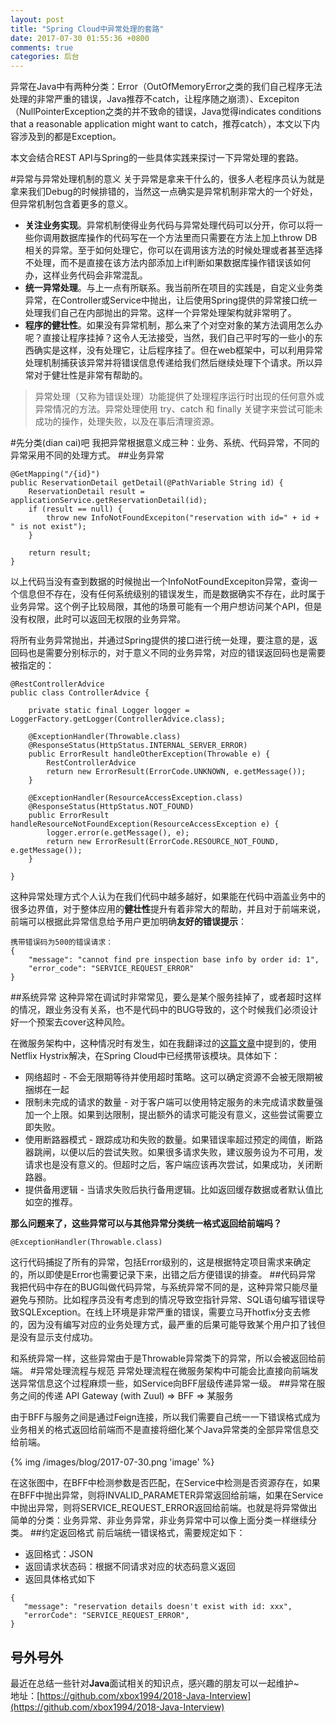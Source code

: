 ```yaml
---
layout: post
title: "Spring Cloud中异常处理的套路"
date: 2017-07-30 01:55:36 +0800
comments: true
categories: 后台
---
```

异常在Java中有两种分类：Error（OutOfMemoryError之类的我们自己程序无法处理的非常严重的错误，Java推荐不catch，让程序随之崩溃）、Excepiton（NullPointerException之类的并不致命的错误，Java觉得indicates conditions that a reasonable application might want to catch，推荐catch），本文以下内容涉及到的都是Exception。

本文会结合REST API与Spring的一些具体实践来探讨一下异常处理的套路。
<!--more-->
#异常与异常处理机制的意义
关于异常是拿来干什么的，很多人老程序员认为就是拿来我们Debug的时候排错的，当然这一点确实是异常机制非常大的一个好处，但异常机制包含着更多的意义。

* **关注业务实现**。异常机制使得业务代码与异常处理代码可以分开，你可以将一些你调用数据库操作的代码写在一个方法里而只需要在方法上加上throw DB相关的异常。至于如何处理它，你可以在调用该方法的时候处理或者甚至选择不处理，而不是直接在该方法内部添加上if判断如果数据库操作错误该如何办，这样业务代码会非常混乱。
* **统一异常处理**。与上一点有所联系。我当前所在项目的实践是，自定义业务类异常，在Controller或Service中抛出，让后使用Spring提供的异常接口统一处理我们自己在内部抛出的异常。这样一个异常处理架构就非常明了。
* **程序的健壮性**。如果没有异常机制，那么来了个对空对象的某方法调用怎么办呢？直接让程序挂掉？这令人无法接受，当然，我们自己平时写的一些小的东西确实是这样，没有处理它，让后程序挂了。但在web框架中，可以利用异常处理机制捕获该异常并将错误信息传递给我们然后继续处理下个请求。所以异常对于健壮性是非常有帮助的。

> 异常处理（又称为错误处理）功能提供了处理程序运行时出现的任何意外或异常情况的方法。异常处理使用 try、catch 和 finally 关键字来尝试可能未成功的操作，处理失败，以及在事后清理资源。

#先分类(dian cai)吧
我把异常根据意义成三种：业务、系统、代码异常，不同的异常采用不同的处理方式。
##业务异常
```
@GetMapping("/{id}")
public ReservationDetail getDetail(@PathVariable String id) {
    ReservationDetail result = applicationService.getReservationDetail(id);
    if (result == null) {
        throw new InfoNotFoundExcepiton("reservation with id=" + id + " is not exist");
    }

    return result;
}
```
以上代码当没有查到数据的时候抛出一个InfoNotFoundExcepiton异常，查询一个信息但不存在，没有任何系统级别的错误发生，而是数据确实不存在，此时属于业务异常。这个例子比较局限，其他的场景可能有一个用户想访问某个API，但是没有权限，此时可以返回无权限的业务异常。

将所有业务异常抛出，并通过Spring提供的接口进行统一处理，要注意的是，返回码也是需要分别标示的，对于意义不同的业务异常，对应的错误返回码也是需要被指定的：

```
@RestControllerAdvice
public class ControllerAdvice {

    private static final Logger logger = LoggerFactory.getLogger(ControllerAdvice.class);

    @ExceptionHandler(Throwable.class)
    @ResponseStatus(HttpStatus.INTERNAL_SERVER_ERROR)
    public ErrorResult handleOtherException(Throwable e) {
        RestControllerAdvice
        return new ErrorResult(ErrorCode.UNKNOWN, e.getMessage());
    }

    @ExceptionHandler(ResourceAccessException.class)
    @ResponseStatus(HttpStatus.NOT_FOUND)
    public ErrorResult handleResourceNotFoundException(ResourceAccessException e) {
        logger.error(e.getMessage(), e);
        return new ErrorResult(ErrorCode.RESOURCE_NOT_FOUND, e.getMessage());
    }

}

```
这种异常处理方式个人认为在我们代码中越多越好，如果能在代码中涵盖业务中的很多边界值，对于整体应用的**健壮性**提升有着非常大的帮助，并且对于前端来说，前端可以根据此异常信息给予用户更加明确**友好的错误提示**：

```
携带错误码为500的错误请求：
{
    "message": "cannot find pre inspection base info by order id: 1",
    "error_code": "SERVICE_REQUEST_ERROR"
}
```

##系统异常
这种异常在调试时非常常见，要么是某个服务挂掉了，或者超时这样的情况，跟业务没有关系，也不是代码中的BUG导致的，这个时候我们必须设计好一个预案去cover这种风险。

在微服务架构中，这种情况时有发生，如在我翻译过的[这篇文章](http://www.wangtianyi.top/blog/2017/05/05/gou-jian-wei-fu-wu-wei-fu-wu-jia-gou-zhong-de-jin-cheng-jian-tong-xin/)中提到的，使用Netflix Hystrix解决，在Spring Cloud中已经携带该模块。具体如下：

* 网络超时 - 不会无限期等待并使用超时策略。这可以确定资源不会被无限期被捆绑在一起
* 限制未完成的请求的数量 - 对于客户端可以使用特定服务的未完成请求数量强加一个上限。如果到达限制，提出额外的请求可能没有意义，这些尝试需要立即失败。
* 使用断路器模式 - 跟踪成功和失败的数量。如果错误率超过预定的阈值，断路器跳闸，以便以后的尝试失败。如果很多请求失败，建议服务设为不可用，发请求也是没有意义的。但超时之后，客户端应该再次尝试，如果成功，关闭断路器。
* 提供备用逻辑 - 当请求失败后执行备用逻辑。比如返回缓存数据或者默认值比如空的推荐。

**那么问题来了，这些异常可以与其他异常分类统一格式返回给前端吗？**

```
@ExceptionHandler(Throwable.class)
```
这行代码捕捉了所有的异常，包括Error级别的，这是根据特定项目需求来确定的，所以即使是Error也需要记录下来，出错之后方便错误的排查。
##代码异常
我把代码中存在的BUG叫做代码异常，与系统异常不同的是，这种异常只能尽量避免与预防。比如程序员没有考虑到的情况导致空指针异常、SQL语句编写错误导致SQLException。在线上环境是非常严重的错误，需要立马开hotfix分支去修的，因为没有编写对应的业务处理方式，最严重的后果可能导致某个用户扣了钱但是没有显示支付成功。

和系统异常一样，这些异常由于是Throwable异常类下的异常，所以会被返回给前端。
#异常处理流程与规范
异常处理流程在微服务架构中可能会比直接向前端发送异常信息这个过程麻烦一些，如Service向BFF层级传递异常一级。
##异常在服务之间的传递
API Gateway (with Zuul) => BFF => 某服务

由于BFF与服务之间是通过Feign连接，所以我们需要自己统一一下错误格式成为业务相关的格式返回给前端而不是直接将细化某个Java异常类的全部异常信息交给前端。

{% img /images/blog/2017-07-30.png 'image' %}

在这张图中，在BFF中检测参数是否匹配，在Service中检测是否资源存在，如果在BFF中抛出异常，则将INVALID_PARAMETER异常返回给前端，如果在Service中抛出异常，则将SERVICE_REQUEST_ERROR返回给前端。也就是将异常做出简单的分类：业务异常、非业务异常，非业务异常中可以像上面分类一样继续分类。
##约定返回格式
前后端统一错误格式，需要规定如下：

* 返回格式：JSON
* 返回请求状态码：根据不同请求对应的状态码意义返回
* 返回具体格式如下

```
{
   "message": "reservation details doesn't exist with id: xxx",
   "errorCode": "SERVICE_REQUEST_ERROR",
}
```

## 号外号外
最近在总结一些针对**Java**面试相关的知识点，感兴趣的朋友可以一起维护~  
地址：[https://github.com/xbox1994/2018-Java-Interview](https://github.com/xbox1994/2018-Java-Interview)
